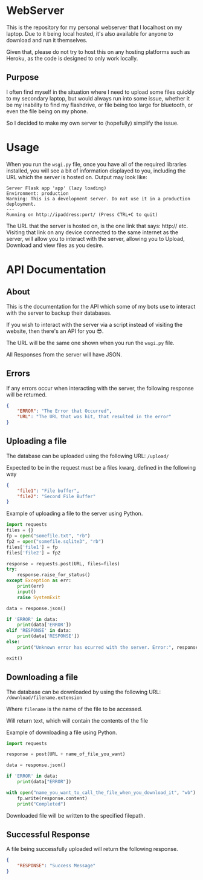 # WebServer

This is the repository for my personal webserver that I localhost on my laptop.
Due to it being local hosted, it's also available for anyone to download and run it themselves.

Given that, please do not try to host this on any hosting platforms such as Heroku, as the code is designed to only work locally.

## Purpose
I often find myself in the situation where I need to upload some files quickly to my secondary laptop, but would always run into some issue, whether it be my inability to find my flashdrive, or file being too large for bluetooth, or even the file being on my phone.

So I decided to make my own server to (hopefully) simplify the issue. 

# Usage
When you run the `wsgi.py` file, once you have all of the required libraries installed, you will see a bit of information displayed to you, including the URL which the server is hosted on. Output may look like:

```
Server Flask app 'app' (lazy loading)
Environment: production
Warning: This is a development server. Do not use it in a production deployment.
---
Running on http://ipaddress:port/ (Press CTRL+C to quit)
```

The URL that the server is hosted on, is the one link that says: http:// etc. Visiting that link on any device connected to the same internet as the server, will allow you to interact with the server, allowing you to Upload, Download and view files as you desire.


# API Documentation

## About
This is the documentation for the API which some of my bots use to interact with the server to backup their databases.

If you wish to interact with the server via a script instead of visiting the website, then there's an API for you 😎.

The URL will be the same one shown when you run the `wsgi.py` file.

All Responses from the server will have JSON.

## Errors
If any errors occur when interacting with the server, the following response will be returned.

```json
{
    "ERROR": "The Error that Occurred",
    "URL": "The URL that was hit, that resulted in the error"
}
```
## Uploading a file
The database can be uploaded using the following URL: `/upload/`

Expected to be in the request must be a files kwarg, defined in the following way

```json
{
    "file1": "File buffer",
    "file2": "Second File Buffer"
}
```

Example of uploading a file to the server using Python.

```py
import requests
files = {}
fp = open("somefile.txt", "rb")
fp2 = open("somefile.sqlite3", "rb")
files['file1'] = fp
files['file2'] = fp2

response = requests.post(URL, files=files)
try:
    response.raise_for_status()
except Exception as err:
    print(err)
    input()
    raise SystemExit

data = response.json()

if 'ERROR' in data:
    print(data['ERROR'])
elif 'RESPONSE' in data:
    print(data['RESPONSE'])
else:
    print("Unknown error has ocurred with the server. Error:", response)

exit()
```

## Downloading a file
The database can be downloaded by using the following URL: `/download/filename.extension`

Where `filename` is the name of the file to be accessed.

Will return text, which will contain the contents of the file

Example of downloading a file using Python.

```py
import requests

response = post(URL + name_of_file_you_want)

data = response.json()

if 'ERROR' in data:
    print(data["ERROR"])

with open("name_you_want_to_call_the_file_when_you_download_it", "wb") as fp:
    fp.write(response.content)
    print("Completed")
```

Downloaded file will be written to the specified filepath.

## Successful Response

A file being successfully uploaded will return the following response.

```json
{
    "RESPONSE": "Success Message"
}

```